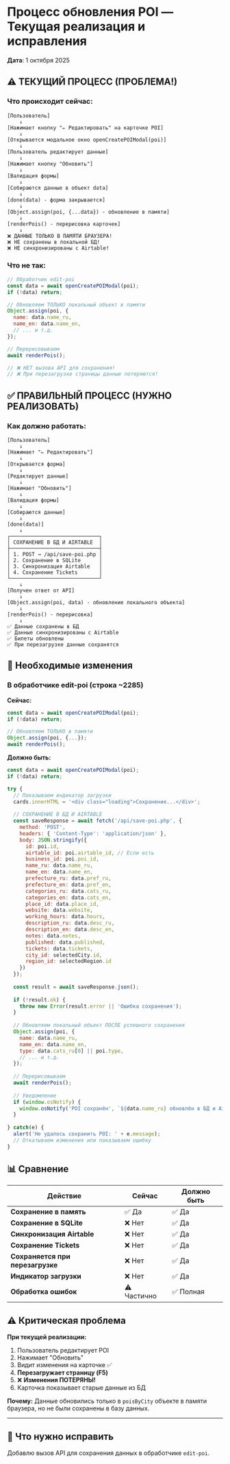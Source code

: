 # Процесс обновления POI — Текущая реализация и исправления

**Дата**: 1 октября 2025

## ⚠️ ТЕКУЩИЙ ПРОЦЕСС (ПРОБЛЕМА!)

### Что происходит сейчас:

```
[Пользователь] 
    ↓
[Нажимает кнопку "✏️ Редактировать" на карточке POI]
    ↓
[Открывается модальное окно openCreatePOIModal(poi)]
    ↓
[Пользователь редактирует данные]
    ↓
[Нажимает кнопку "Обновить"]
    ↓
[Валидация формы]
    ↓
[Собираются данные в объект data]
    ↓
[done(data) - форма закрывается]
    ↓
[Object.assign(poi, {...data}) - обновление в памяти]
    ↓
[renderPois() - перерисовка карточек]
    ↓
❌ ДАННЫЕ ТОЛЬКО В ПАМЯТИ БРАУЗЕРА!
❌ НЕ сохранены в локальной БД!
❌ НЕ синхронизированы с Airtable!
```

### Что не так:

```javascript
// Обработчик edit-poi
const data = await openCreatePOIModal(poi);
if (!data) return;

// Обновляем ТОЛЬКО локальный объект в памяти
Object.assign(poi, {
  name: data.name_ru,
  name_en: data.name_en,
  // ... и т.д.
});

// Перерисовываем
await renderPois();

// ❌ НЕТ вызова API для сохранения!
// ❌ При перезагрузке страницы данные потеряются!
```

## ✅ ПРАВИЛЬНЫЙ ПРОЦЕСС (НУЖНО РЕАЛИЗОВАТЬ)

### Как должно работать:

```
[Пользователь] 
    ↓
[Нажимает "✏️ Редактировать"]
    ↓
[Открывается форма]
    ↓
[Редактирует данные]
    ↓
[Нажимает "Обновить"]
    ↓
[Валидация формы]
    ↓
[Собираются данные]
    ↓
[done(data)]
    ↓
┌─────────────────────────────┐
│ СОХРАНЕНИЕ В БД И AIRTABLE  │
├─────────────────────────────┤
│ 1. POST → /api/save-poi.php │
│ 2. Сохранение в SQLite      │
│ 3. Синхронизация Airtable   │
│ 4. Сохранение Tickets       │
└─────────────────────────────┘
    ↓
[Получен ответ от API]
    ↓
[Object.assign(poi, data) - обновление локального объекта]
    ↓
[renderPois() - перерисовка]
    ↓
✅ Данные сохранены в БД
✅ Данные синхронизированы с Airtable
✅ Билеты обновлены
✅ При перезагрузке данные сохранятся
```

## 🔧 Необходимые изменения

### В обработчике edit-poi (строка ~2285)

**Сейчас:**
```javascript
const data = await openCreatePOIModal(poi);
if (!data) return;

// Обновляем ТОЛЬКО в памяти
Object.assign(poi, {...});
await renderPois();
```

**Должно быть:**
```javascript
const data = await openCreatePOIModal(poi);
if (!data) return;

try {
  // Показываем индикатор загрузки
  cards.innerHTML = '<div class="loading">Сохранение...</div>';
  
  // СОХРАНЕНИЕ В БД И AIRTABLE
  const saveResponse = await fetch('/api/save-poi.php', {
    method: 'POST',
    headers: { 'Content-Type': 'application/json' },
    body: JSON.stringify({
      id: poi.id,
      airtable_id: poi.airtable_id, // Если есть
      business_id: poi.poi_id,
      name_ru: data.name_ru,
      name_en: data.name_en,
      prefecture_ru: data.pref_ru,
      prefecture_en: data.pref_en,
      categories_ru: data.cats_ru,
      categories_en: data.cats_en,
      place_id: data.place_id,
      website: data.website,
      working_hours: data.hours,
      description_ru: data.desc_ru,
      description_en: data.desc_en,
      notes: data.notes,
      published: data.published,
      tickets: data.tickets,
      city_id: selectedCity.id,
      region_id: selectedRegion.id
    })
  });
  
  const result = await saveResponse.json();
  
  if (!result.ok) {
    throw new Error(result.error || 'Ошибка сохранения');
  }
  
  // Обновляем локальный объект ПОСЛЕ успешного сохранения
  Object.assign(poi, {
    name: data.name_ru,
    name_en: data.name_en,
    type: data.cats_ru[0] || poi.type,
    // ... и т.д.
  });
  
  // Перерисовываем
  await renderPois();
  
  // Уведомление
  if (window.osNotify) {
    window.osNotify('POI сохранён', `${data.name_ru} обновлён в БД и Airtable`);
  }
  
} catch(e) {
  alert('Не удалось сохранить POI: ' + e.message);
  // Откатываем изменения или показываем ошибку
}
```

## 📊 Сравнение

| Действие | Сейчас | Должно быть |
|----------|--------|-------------|
| **Сохранение в память** | ✅ Да | ✅ Да |
| **Сохранение в SQLite** | ❌ Нет | ✅ Да |
| **Синхронизация Airtable** | ❌ Нет | ✅ Да |
| **Сохранение Tickets** | ❌ Нет | ✅ Да |
| **Сохраняется при перезагрузке** | ❌ Нет | ✅ Да |
| **Индикатор загрузки** | ❌ Нет | ✅ Да |
| **Обработка ошибок** | ⚠️ Частично | ✅ Полная |

## ⚠️ Критическая проблема

**При текущей реализации:**

1. Пользователь редактирует POI
2. Нажимает "Обновить"
3. Видит изменения на карточке ✅
4. **Перезагружает страницу (F5)**
5. ❌ **Изменения ПОТЕРЯНЫ!**
6. Карточка показывает старые данные из БД

**Почему:** Данные обновились только в `poisByCity` объекте в памяти браузера, но не были сохранены в базу данных.

---

## 🎯 Что нужно исправить

Добавлю вызов API для сохранения данных в обработчике `edit-poi`.

